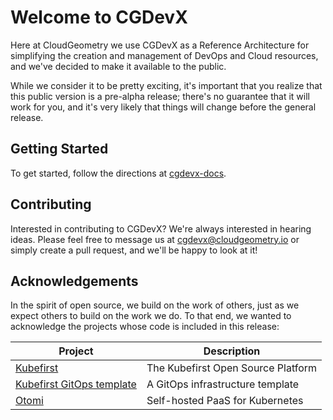 # Welcome to CGDevX

Here at CloudGeometry we use CGDevX as a Reference Architecture for simplifying the creation and management of DevOps and Cloud resources, and we've decided to make it available to the public.

While we consider it to be pretty exciting, it's important that you realize that this public version is a pre-alpha
release; there's no guarantee that it will work for you, and it's very likely that things will change before the general
release.

## Getting Started

To get started, follow the directions at [cgdevx-docs](CloudGeometry/cgdevx-docs).

## Contributing

Interested in contributing to CGDevX? We're always interested in hearing ideas. Please feel free to message us
at [cgdevx@cloudgeometry.io](mailto:cgdevx@cloudgeometry.io?subject=[GitHub]%20Contributing%20to%20CGDevX) or simply
create a pull request, and we'll be happy to look at it!

## Acknowledgements

In the spirit of open source, we build on the work of others, just as we expect others to build on the work we do. To
that end, we wanted to acknowledge the projects whose code is included in this release:

| Project                                                | Description                        |
|--------------------------------------------------------|------------------------------------|
| [Kubefirst](kubefirst/kubefirst)                       | The Kubefirst Open Source Platform | 
| [Kubefirst GitOps template](kubefirst/gitops-template) | A GitOps infrastructure template   | 
| [Otomi](redkubes/otomi-core)                           | Self-hosted PaaS for Kubernetes    |

